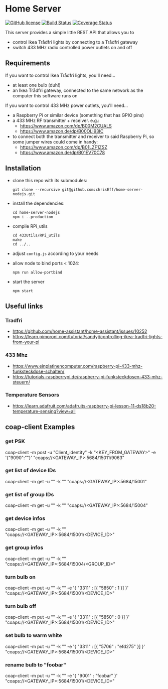 # Home Server

[![GitHub license](https://img.shields.io/github/license/chrisEff/home-server-nodejs.svg)](https://github.com/chrisEff/home-server-nodejs/blob/master/LICENSE)
[![Build Status](https://travis-ci.com/chrisEff/home-server-nodejs.svg?branch=master)](https://travis-ci.com/chrisEff/home-server-nodejs)
[![Coverage Status](https://coveralls.io/repos/github/chrisEff/home-server-nodejs/badge.svg?branch=master)](https://coveralls.io/github/chrisEff/home-server-nodejs?branch=master)

This server provides a simple little REST API that allows you to
* control Ikea Trådfri lights by connecting to a Trådfri gateway
* switch 433 MHz radio controlled power outlets on and off 

## Requirements

If you want to control Ikea Trådfri lights, you'll need...
* at least one bulb (duh!)
* an Ikea Trådfri gateway, connected to the same network as the computer this software runs on

If you want to control 433 MHz power outlets, you'll need...
* a Raspberry Pi or similar device (something that has GPIO pins)
* a 433 MHz RF transmitter + receiver. e.g.:
  * https://www.amazon.com/dp/B00M2CUALS
  * https://www.amazon.de/dp/B00OLI93IC
* to connect both the transmitter and receiver to said Raspberry Pi, so some jumper wires could come in handy:
  * https://www.amazon.com/dp/B01LZF1ZSZ
  * https://www.amazon.de/dp/B01EV70C78
  
## Installation

* clone this repo with its submodules:
	```
	git clone --recursive git@github.com:chrisEff/home-server-nodejs.git
	```

* install the dependencies:
	```
	cd home-server-nodejs
	npm i --production
	```

* compile RPi_utils
	```
	cd 433Utils/RPi_utils
	make
	cd ../..
	```

* adjust `config.js` according to your needs

* allow node to bind ports < 1024:
	```
	npm run allow-portbind
	```
	
* start the server
	```
	npm start
	```

## Useful links

### Tradfri
* https://github.com/home-assistant/home-assistant/issues/10252
* https://learn.pimoroni.com/tutorial/sandyj/controlling-ikea-tradfri-lights-from-your-pi

### 433 Mhz
* https://www.einplatinencomputer.com/raspberry-pi-433-mhz-funksteckdose-schalten/
* https://tutorials-raspberrypi.de/raspberry-pi-funksteckdosen-433-mhz-steuern/

### Temperature Sensors
* https://learn.adafruit.com/adafruits-raspberry-pi-lesson-11-ds18b20-temperature-sensing?view=all


## coap-client Examples

### get PSK
coap-client -m post -u "Client_identity" -k "<KEY_FROM_GATEWAY>" -e '{"9090":"<IDENTITY>"}' "coaps://<GATEWAY_IP>:5684/15011/9063"

### get list of device IDs
coap-client -m get -u "<IDENTITY>" -k "<PSK>" "coaps://<GATEWAY_IP>:5684/15001"

### get list of group IDs
coap-client -m get -u "<IDENTITY>" -k "<PSK>" "coaps://<GATEWAY_IP>:5684/15004"

### get device infos
coap-client -m get -u "<IDENTITY>" -k "<PSK>" "coaps://<GATEWAY_IP>:5684/15001/<DEVICE_ID>"

### get group infos
coap-client -m get -u "<IDENTITY>" -k "<PSK>" "coaps://<GATEWAY_IP>:5684/15004/<GROUP_ID>"

### turn bulb on
coap-client -m put -u "<IDENTITY>" -k "<PSK>" -e '{ "3311" : [{ "5850" : 1 }] }' "coaps://<GATEWAY_IP>:5684/15001/<DEVICE_ID>"

### turn bulb off
coap-client -m put -u "<IDENTITY>" -k "<PSK>" -e '{ "3311" : [{ "5850" : 0 }] }' "coaps://<GATEWAY_IP>:5684/15001/<DEVICE_ID>"

### set bulb to warm white
coap-client -m put -u "<IDENTITY>" -k "<PSK>" -e '{ "3311" : [{ "5706" : "efd275" }] }' "coaps://<GATEWAY_IP>:5684/15001/<DEVICE_ID>"

### rename bulb to "foobar"
coap-client -m put -u "<IDENTITY>" -k "<PSK>" -e '{ "9001" : "foobar" }' "coaps://<GATEWAY_IP>:5684/15001/<DEVICE_ID>"
